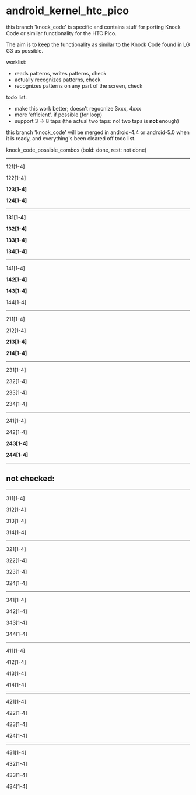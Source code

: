 android_kernel_htc_pico
=======================


this branch 'knock_code' is specific and contains stuff for porting Knock Code
or similar functionality for the HTC Pico.

The aim is to keep the functionality as similar to the Knock Code found in LG G3
as possible.

worklist:
* reads patterns, writes patterns, check
* actually recognizes patterns, check
* recognizes patterns on any part of the screen, check

todo list:
* make this work better; doesn't regocnize 3xxx, 4xxx
* more 'efficient'. if possible (for loop)
* support 3 -> 8 taps (the actual two taps: no! two taps is **not** enough)


this branch 'knock_code' will be merged in android-4.4 or android-5.0 when it is
ready, and everything's been cleared off todo list.


knock\_code\_possible_combos (bold: done, rest: not done)

---

121[1-4]

122[1-4]

**123[1-4]**

**124[1-4]**

---

**131[1-4]**

**132[1-4]**

**133[1-4]**

**134[1-4]**

---

141[1-4]

**142[1-4]**

**143[1-4]**

144[1-4]

---

211[1-4]

212[1-4]

**213[1-4]**

**214[1-4]**


---

231[1-4]

232[1-4]

233[1-4]

234[1-4]


---

241[1-4]

242[1-4]

**243[1-4]**

**244[1-4]**


---


not checked:
------------

---

311[1-4]

312[1-4]

313[1-4]

314[1-4]


---

321[1-4]

322[1-4]

323[1-4]

324[1-4]


---

341[1-4]

342[1-4]

343[1-4]

344[1-4]


---

411[1-4]

412[1-4]

413[1-4]

414[1-4]


---

421[1-4]

422[1-4]

423[1-4]

424[1-4]


---

431[1-4]

432[1-4]

433[1-4]

434[1-4]

